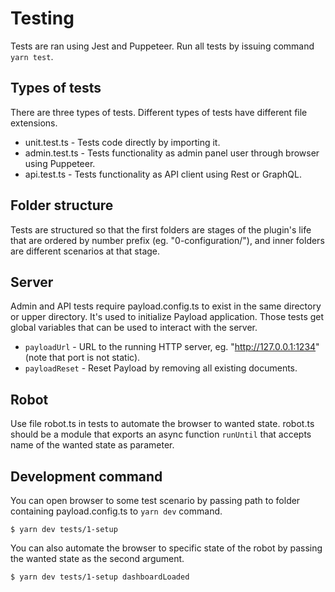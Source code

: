 # Testing

Tests are ran using Jest and Puppeteer. Run all tests by issuing command
`yarn test`.

## Types of tests

There are three types of tests. Different types of tests have different file
extensions.

- unit.test.ts - Tests code directly by importing it.
- admin.test.ts - Tests functionality as admin panel user through browser using
  Puppeteer.
- api.test.ts - Tests functionality as API client using Rest or GraphQL.

## Folder structure

Tests are structured so that the first folders are stages of the plugin's life
that are ordered by number prefix (eg. "0-configuration/"), and inner folders
are different scenarios at that stage.

## Server

Admin and API tests require payload.config.ts to exist in the same directory or
upper directory. It's used to initialize Payload application. Those tests get
global variables that can be used to interact with the server.

- `payloadUrl` - URL to the running HTTP server, eg. "http://127.0.0.1:1234"
  (note that port is not static).
- `payloadReset` - Reset Payload by removing all existing documents.

## Robot

Use file robot.ts in tests to automate the browser to wanted state. robot.ts
should be a module that exports an async function `runUntil` that accepts name
of the wanted state as parameter.

## Development command

You can open browser to some test scenario by passing path to folder containing
payload.config.ts to `yarn dev` command.

```shell
$ yarn dev tests/1-setup
```

You can also automate the browser to specific state of the robot by passing the
wanted state as the second argument.

```shell
$ yarn dev tests/1-setup dashboardLoaded
```
